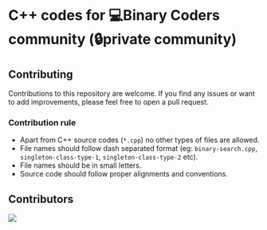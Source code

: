 # C++ codes for 💻Binary Coders community (🔒private community)

## Contributing
Contributions to this repository are welcome. If you find any issues or want to add improvements, please feel free to open a pull request.

### Contribution rule
- Apart from C++ source codes (`*.cpp`) no other types of files are allowed.
- File names should follow dash separated format (eg: `binary-search.cpp`, `singleton-class-type-1`, `singleton-class-type-2` etc).
- File names should be in small letters.
- Source code should follow proper alignments and conventions.

<!-- Authors -->
## Contributors
<a href="https://github.com/AvikAgarwala/C-Plus-Plus-Binary-Coders/contributors"><img src="https://contrib.rocks/image?repo=AvikAgarwala/C-Plus-Plus-Binary-Coders"></a>
